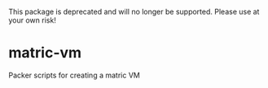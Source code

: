 This package is deprecated and will no longer be supported. Please use at your own risk!

# matric-vm
Packer scripts for creating a matric VM
